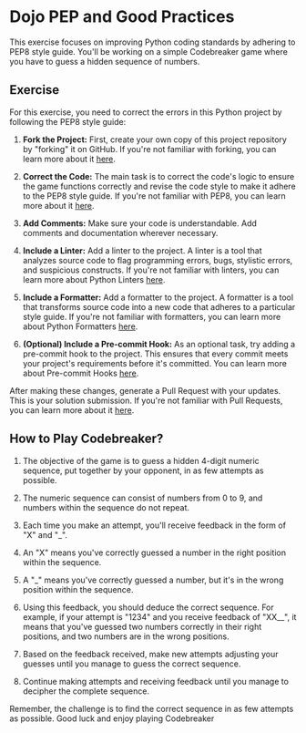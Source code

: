 # Dojo PEP and Good Practices

This exercise focuses on improving Python coding standards by adhering to PEP8 style guide. You'll be working on a simple Codebreaker game where you have to guess a hidden sequence of numbers. 

## Exercise

For this exercise, you need to correct the errors in this Python project by following the PEP8 style guide:

1. **Fork the Project:** First, create your own copy of this project repository by "forking" it on GitHub. If you're not familiar with forking, you can learn more about it [here](https://docs.github.com/en/github/getting-started-with-github/fork-a-repo).

2. **Correct the Code:** The main task is to correct the code's logic to ensure the game functions correctly and revise the code style to make it adhere to the PEP8 style guide. If you're not familiar with PEP8, you can learn more about it [here](https://www.python.org/dev/peps/pep-0008/).

3. **Add Comments:** Make sure your code is understandable. Add comments and documentation wherever necessary.

4. **Include a Linter:** Add a linter to the project. A linter is a tool that analyzes source code to flag programming errors, bugs, stylistic errors, and suspicious constructs. If you're not familiar with linters, you can learn more about Python Linters [here](https://realpython.com/python-code-quality/).

5. **Include a Formatter:** Add a formatter to the project. A formatter is a tool that transforms source code into a new code that adheres to a particular style guide. If you're not familiar with formatters, you can learn more about Python Formatters [here](https://realpython.com/python-formatter/).

6. **(Optional) Include a Pre-commit Hook:** As an optional task, try adding a pre-commit hook to the project. This ensures that every commit meets your project's requirements before it's committed. You can learn more about Pre-commit Hooks [here](https://pre-commit.com/).

After making these changes, generate a Pull Request with your updates. This is your solution submission. If you're not familiar with Pull Requests, you can learn more about it [here](https://docs.github.com/en/github/collaborating-with-issues-and-pull-requests/about-pull-requests).

## How to Play Codebreaker?

1. The objective of the game is to guess a hidden 4-digit numeric sequence, put together by your opponent, in as few attempts as possible.

2. The numeric sequence can consist of numbers from 0 to 9, and numbers within the sequence do not repeat.

3. Each time you make an attempt, you'll receive feedback in the form of "X" and "_".

4. An "X" means you've correctly guessed a number in the right position within the sequence.

5. A "_" means you've correctly guessed a number, but it's in the wrong position within the sequence.

6. Using this feedback, you should deduce the correct sequence. For example, if your attempt is "1234" and you receive feedback of "XX__", it means that you've guessed two numbers correctly in their right positions, and two numbers are in the wrong positions.

7. Based on the feedback received, make new attempts adjusting your guesses until you manage to guess the correct sequence.

8. Continue making attempts and receiving feedback until you manage to decipher the complete sequence.

Remember, the challenge is to find the correct sequence in as few attempts as possible. Good luck and enjoy playing Codebreaker

